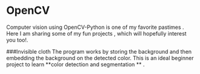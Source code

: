 # OpenCV
Computer vision using OpenCV-Python is one of my favorite pastimes . Here I am sharing some of my fun projects , which will hopefully interest you too!.

###Invisible cloth
The program works by storing the background and then embedding the background on the detected color. This is an ideal beginner project to learn **color detection and segmentation ** .
